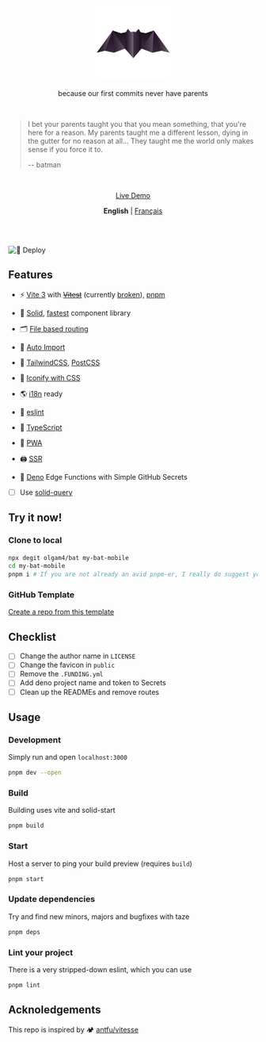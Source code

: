 <p align='center'>
  <img src="./public/pwa-512x512.png" width="150"/>
</p>

<p align='center'>because our first commits never have parents</p>

<br>

> I bet your parents taught you that you mean something, that you're here for a reason. My parents taught me a different lesson, dying in the gutter for no reason at all... They taught me the world only makes sense if you force it to.
> 
> -- batman

<br>

<p align='center'>
  <a href="https://bat.glo.quebec" target="_blank">Live Demo</a>
</p

<br>

<p align='center'><b>English</b> | <a href="/README.fr-CA.md">Français</a></p>

<!-- Contributions are welcome -->

<br>

<br>

![🚀 Deploy](https://github.com/olgam4/bat/actions/workflows/ci.yml/badge.svg)

## Features

* ⚡️ [Vite 3](https://vitejs.dev/) with ~~[Vitest](https://vitest.dev/)~~ (currently [broken](https://github.com/solidjs/solid-start/runs/7685058495?check_suite_focus=true)), [pnpm](https://pnpm.js.org/)

* 🗿 [Solid](https://www.solidjs.com/), [fastest](https://krausest.github.io/js-framework-benchmark/current.html) component library

* 🗂 [File based routing](/src/routes/)

* 🔮 [Auto Import](https://github.com/antfu/unplugin-auto-import/)

* 🎨 [TailwindCSS](https://tailwindcss.com), [PostCSS](https://postcss.org/)

* 🙂 [Iconify with CSS](https://github.com/JensDll/tailwindcss-plugin-icons)

* 🌎 [i18n](https://github.com/solidjs-community/solid-primitives/tree/main/packages/i18n) ready

* 🧽 [eslint](https://eslint.org/)

* 🦾 [TypeScript](https://www.typescriptlang.org/)

* 📱 [PWA](https://github.com/antfu/vite-plugin-pwa)

* 🖨 [SSR](https://github.com/solidjs/solid-start)

* 🦕 [Deno](https://deno.com/deploy) Edge Functions with Simple GitHub Secrets

* [ ] Use [solid-query](https://github.com/TanStack/query/pull/4211/files)

## Try it now!

### Clone to local

``` sh
npx degit olgam4/bat my-bat-mobile
cd my-bat-mobile
pnpm i # If you are not already an avid pnpm-er, I really do suggest you give it a try !
```

### GitHub Template

[Create a repo from this template](https://github.com/olgam4/bat/generate)

## Checklist

- [ ] Change the author name in `LICENSE`
- [ ] Change the favicon in `public`
- [ ] Remove the `.FUNDING.yml`
- [ ] Add deno project name and token to Secrets
- [ ] Clean up the READMEs and remove routes

## Usage

### Development

Simply run and open `localhost:3000`

```bash
pnpm dev --open
```

### Build

Building uses vite and solid-start

```bash
pnpm build
```

### Start

Host a server to ping your build preview (requires `build`)

```bash
pnpm start
```

### Update dependencies

Try and find new minors, majors and bugfixes with taze

```bash
pnpm deps
```

### Lint your project

There is a very stripped-down eslint, which you can use

```bash
pnpm lint
```

## Acknoledgements

This repo is inspired by 🏕 [antfu/vitesse](https://github.com/antfu/vitesse)
